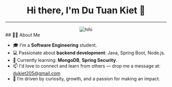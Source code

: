 
<h1 align="center">Hi there, I'm Du Tuan Kiet 👋</h1>


---
<div align="center">
  <img src="[https://readme-typing-svg.demolab.com?font=Fira+Code&size=24&pause=1000&color=00BFFF&center=true&vCenter=true&width=600&lines=Software+Engineering+Student;Welcome+to+my+GitHub+profile!](https://pixabay.com/vi/gifs/ngh%E1%BB%87-thu%E1%BA%ADt-%C4%91i%E1%BB%83m-%E1%BA%A3nh-pixel-c%E1%BB%95-%C4%91i%E1%BB%83n-12601/)" alt="hihi" />
</div>

<div style="display: flex; align-items: center; justify-content: space-between;">
  <div>
## 👨‍💻 About Me

- 🎓 I'm a **Software Engineering** student.
- 💻 Passionate about **backend development**: Java, Spring Boot, Node.js.
- 🌱 Currently learning: **MongoDB**, **Spring Security**.
- 📫 I'd love to connect and learn from others — drop me a message at: dukiet205@gmail.com
- 🚀 I’m driven by curiosity, growth, and a passion for making an impact.
